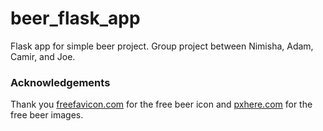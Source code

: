 # beer_flask_app
Flask app for simple beer project. Group project between Nimisha, Adam, Camir, and Joe.


### Acknowledgements

Thank you [freefavicon.com](https://www.freefavicon.com/freefavicons/food/iconinfo/beer-152-270546.html)
for the free beer icon and [pxhere.com](https://pxhere.com/en/photo/1456281) for the free beer images.
